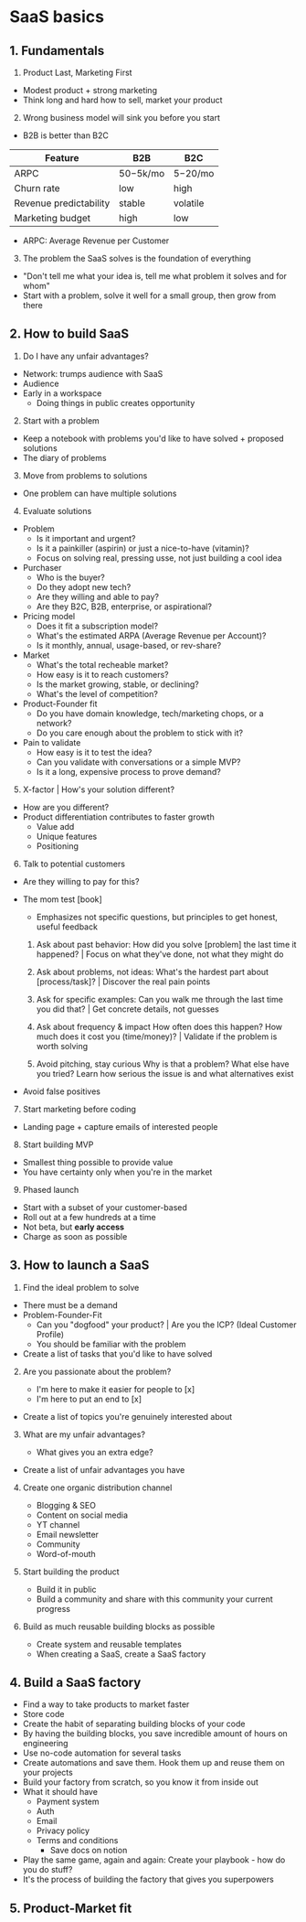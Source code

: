 # SaaS basics

## 1. Fundamentals

1. Product Last, Marketing First

- Modest product + strong marketing
- Think long and hard how to sell, market your product

2. Wrong business model will sink you before you start

- B2B is better than B2C

| Feature                | B2B        | B2C       |
| ---------------------- | ---------- | --------- |
| ARPC                   | $50-$5k/mo | $5-$20/mo |
| Churn rate             | low        | high      |
| Revenue predictability | stable     | volatile  |
| Marketing budget       | high       | low       |

- ARPC: Average Revenue per Customer

3. The problem the SaaS solves is the foundation of everything

- "Don't tell me what your idea is, tell me what problem it solves and for whom"
- Start with a problem, solve it well for a small group, then grow from there

## 2. How to build SaaS

1. Do I have any unfair advantages?

- Network: trumps audience with SaaS
- Audience
- Early in a workspace
  - Doing things in public creates opportunity

2. Start with a problem

- Keep a notebook with problems you'd like to have solved + proposed solutions
- The diary of problems

3. Move from problems to solutions

- One problem can have multiple solutions

4. Evaluate solutions

- Problem
  - Is it important and urgent?
  - Is it a painkiller (aspirin) or just a nice-to-have (vitamin)?
  - Focus on solving real, pressing usse, not just building a cool idea
- Purchaser
  - Who is the buyer?
  - Do they adopt new tech?
  - Are they willing and able to pay?
  - Are they B2C, B2B, enterprise, or aspirational?
- Pricing model
  - Does it fit a subscription model?
  - What's the estimated ARPA (Average Revenue per Account)?
  - Is it monthly, annual, usage-based, or rev-share?
- Market
  - What's the total recheable market?
  - How easy is it to reach customers?
  - Is the market growing, stable, or declining?
  - What's the level of competition?
- Product-Founder fit
  - Do you have domain knowledge, tech/marketing chops, or a network?
  - Do you care enough about the problem to stick with it?
- Pain to validate
  - How easy is it to test the idea?
  - Can you validate with conversations or a simple MVP?
  - Is it a long, expensive process to prove demand?

5. X-factor | How's your solution different?

- How are you different?
- Product differentiation contributes to faster growth
  - Value add
  - Unique features
  - Positioning

6. Talk to potential customers

- Are they willing to pay for this?
- The mom test [book]

  - Emphasizes not specific questions, but principles to get honest, useful feedback

  1. Ask about past behavior:
     How did you solve [problem] the last time it happened? | Focus on what they've done, not what they might do

  2. Ask about problems, not ideas:
     What's the hardest part about [process/task]? | Discover the real pain points

  3. Ask for specific examples:
     Can you walk me through the last time you did that? | Get concrete details, not guesses

  4. Ask about frequency & impact
     How often does this happen? How much does it cost you (time/money)? | Validate if the problem is worth solving

  5. Avoid pitching, stay curious
     Why is that a problem? What else have you tried? Learn how serious the issue is and what alternatives exist

- Avoid false positives

7. Start marketing before coding

- Landing page + capture emails of interested people

8. Start building MVP

- Smallest thing possible to provide value
- You have certainty only when you're in the market

9. Phased launch

- Start with a subset of your customer-based
- Roll out at a few hundreds at a time
- Not beta, but **early access**
- Charge as soon as possible

## 3. How to launch a SaaS

1. Find the ideal problem to solve

- There must be a demand
- Problem-Founder-Fit
  - Can you "dogfood" your product? | Are you the ICP? (Ideal Customer Profile)
  - You should be familiar with the problem
- Create a list of tasks that you'd like to have solved

2. Are you passionate about the problem?

   - I'm here to make it easier for people to [x]
   - I'm here to put an end to [x]

- Create a list of topics you're genuinely interested about

3. What are my unfair advantages?

   - What gives you an extra edge?

- Create a list of unfair advantages you have

4. Create one organic distribution channel

   - Blogging & SEO
   - Content on social media
   - YT channel
   - Email newsletter
   - Community
   - Word-of-mouth

5. Start building the product

   - Build it in public
   - Build a community and share with this community your current progress

6. Build as much reusable building blocks as possible

   - Create system and reusable templates
   - When creating a SaaS, create a SaaS factory

## 4. Build a SaaS factory

- Find a way to take products to market faster
- Store code
- Create the habit of separating building blocks of your code
- By having the building blocks, you save incredible amount of hours on engineering
- Use no-code automation for several tasks
- Create automations and save them. Hook them up and reuse them on your projects
- Build your factory from scratch, so you know it from inside out
- What it should have
  - Payment system
  - Auth
  - Email
  - Privacy policy
  - Terms and conditions
    - Save docs on notion
- Play the same game, again and again: Create your playbook - how do you do stuff?
- It's the process of building the factory that gives you superpowers

## 5. Product-Market fit
